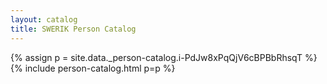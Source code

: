 ```yaml
---
layout: catalog
title: SWERIK Person Catalog
---
```

{% assign p = site.data._person-catalog.i-PdJw8xPqQjV6cBPBbRhsqT %}
{% include person-catalog.html p=p %}

